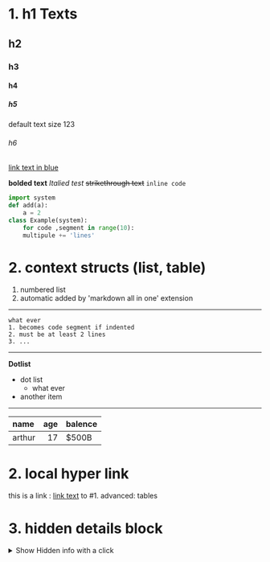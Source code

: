# 1. h1 Texts
## h2
### h3
#### h4
##### h5
default text size 123
###### h6

[link text in blue](http://github.com)

**bolded text** *Italied test* ~~strikethrough text~~ `inline code` 
```py
import system
def add(a):
    a = 2
class Example(system):
    for code ,segment in range(10):
    multipule += 'lines'
```
# 2. context structs (list, table)
1. numbered list
2. automatic added by 'markdown all in one' extension

---
    what ever
    1. becomes code segment if indented
    2. must be at least 2 lines
    3. ...

---
**Dotlist**
- dot list
  - what ever
- another item

---
| name | age | balence |
|:----| ----:| ----|
| arthur | 17| $500B |

# 2. local hyper link

this is a link : [link text](#1-advanced-table) to #1. advanced: tables

# 3. hidden details block
<details>
    <summary> Show Hidden info with a click </summary>
    what is not showed by default, 
</details>

